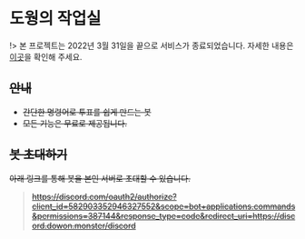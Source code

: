 # 도웡의 작업실
!> 본 프로젝트는 2022년 3월 31일을 끝으로 서비스가 종료되었습니다. 자세한 내용은 [이곳](https://discord.dowon.monster/#/last_story)을 확인해 주세요.
## ~~안내~~
- ~~간단한 명령어로 투표를 쉽게 만드는 봇~~
- ~~모든 기능은 무료로 제공됩니다.~~

## ~~봇 초대하기~~
~~아래 링크를 통해 봇을 본인 서버로 초대할 수 있습니다.~~
> ~~https://discord.com/oauth2/authorize?client_id=582903352946327552&scope=bot+applications.commands&permissions=387144&response_type=code&redirect_uri=https://discord.dowon.monster/discord~~
